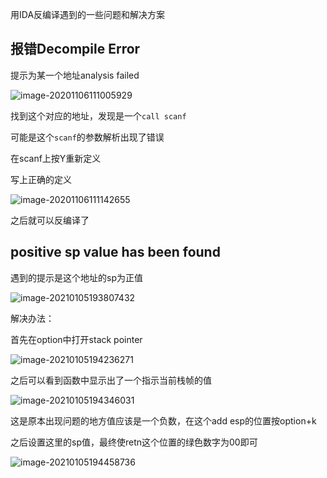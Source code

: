 用IDA反编译遇到的一些问题和解决方案

<!--more-->

## 报错Decompile Error

提示为某一个地址analysis failed

![image-20201106111005929](https://static.hack1s.fun/images/2021/02/08/image-20201106111005929.png)

找到这个对应的地址，发现是一个`call scanf`

可能是这个`scanf`的参数解析出现了错误

在scanf上按Y重新定义

写上正确的定义

![image-20201106111142655](https://static.hack1s.fun/images/2021/02/08/image-20201106111142655.png)

之后就可以反编译了



## positive sp value has been found

遇到的提示是这个地址的sp为正值

![image-20210105193807432](https://static.hack1s.fun/images/2021/02/08/image-20210105193807432.png)



解决办法：

首先在option中打开stack pointer

![image-20210105194236271](https://static.hack1s.fun/images/2021/02/08/image-20210105194236271.png)

之后可以看到函数中显示出了一个指示当前栈帧的值

![image-20210105194346031](https://static.hack1s.fun/images/2021/02/08/image-20210105194346031.png)

这是原本出现问题的地方值应该是一个负数，在这个add esp的位置按option+k

之后设置这里的sp值，最终使retn这个位置的绿色数字为00即可

![image-20210105194458736](https://static.hack1s.fun/images/2021/02/08/image-20210105194458736.png)


